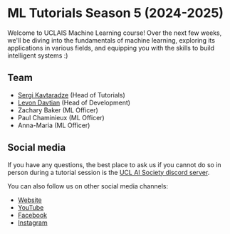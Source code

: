 # ML Tutorials Season 5 (2024-2025)

Welcome to UCLAIS Machine Learning course! Over the next few weeks, we'll be diving into the fundamentals of machine learning, exploring its applications in various fields, and equipping you with the skills to build intelligent systems :)

## Team

- [Sergi Kavtaradze](https://github.com/Sergikavtaradze) (Head of Tutorials)
- [Levon Davtian](https://github.com/levon-d) (Head of Development)
- Zachary Baker (ML Officer)
- Paul Chaminieux (ML Officer)
- Anna-Maria (ML Officer)

## Social media

If you have any questions, the best place to ask us if you cannot do so in person during a tutorial session is the [UCL AI Society discord server](https://discord.gg/Hh9EVw2RGP).

You can also follow us on other social media channels:

- [Website](https://uclaisociety.co.uk)
- [YouTube](https://www.youtube.com/channel/UC-5Whp878nPjOqKaL0tsDoA)
- [Facebook](https://www.facebook.com/AISoc.ucl)
- [Instagram](https://www.instagram.com/p/CUxvALApRFL/)
